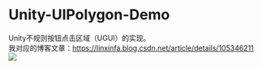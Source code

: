 # Unity-UIPolygon-Demo
Unity不规则按钮点击区域（UGUI）的实现。  
我对应的博客文章：https://linxinfa.blog.csdn.net/article/details/105346211  
![](https://img-blog.csdnimg.cn/20201118084404377.gif#)
